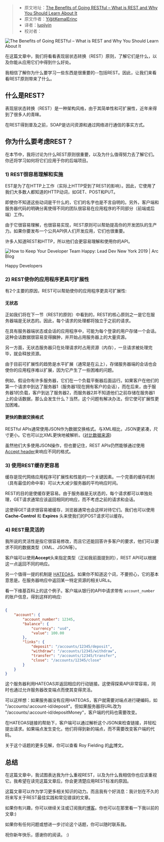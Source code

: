 > - 原文地址：[The Benefits of Going RESTful – What is REST and Why You Should Learn About It](https://www.freecodecamp.org/news/benefits-of-rest/)
> - 原文作者：[YiğitKemalErinç](https://www.freecodecamp.org/news/author/erinc/)
> - 译者：[luojiyin](https://github.com/luojiyin1987)
> - 校对者：

![The Benefits of Going RESTful – What is REST and Why You Should Learn About It](https://www.freecodecamp.org/news/content/images/size/w2000/2020/12/1_sPLooWMag11pjZnzYXIQCA.png)

在这篇文章中，我们将看看表现层状态转换（REST）原则，了解它们是什么，以及你能从应用它们中得到什么好处。

我相信了解你为什么要学习一些东西是很重要的--包括REST。因此，让我们来看看REST原则带来了什么。

## 什么是REST?

表现层状态转换（REST）是一种架构风格，由于其简单性和可扩展性，近年来得到了很多人的青睐。

在REST得到普及之前，SOAP是访问资源和通过网络进行通信的事实方式。

## 你为什么要考虑REST？

在本节中，我将讨论为什么REST原则很重要，以及为什么值得努力去了解它们。你还将学习如何将它们应用于你的后端项目。

### 1) REST很容易理解和实施

EST是为了在HTTP上工作（实际上HTTP受到了REST的影响）。因此，它使用了我们大多数人都知道的HTTP动词，如GET、POST和PUT。

即使你不知道这些动词是干什么的，它们的名字也是不言自明的。另外，客户端和服务器代码的明确分离使得不同的团队很容易在应用程序的不同部分（前端或后端）工作。

由于它很容易理解，也很容易实现，REST原则可以帮助提高你的开发团队的生产力。如果你要发布一个公共API供人们开发应用，它们也很重要。

许多人知道REST和HTTP，所以他们会更容易理解和使用你的API。

![How to Keep Your Developer Team Happy: Lead Dev New York 2019 | Arc Blog](https://ucarecdn.com/f9a4640d-ba7f-4f85-82eb-901a56362a9a/)

Happy Developers

### 2) REST使你的应用程序更具可扩展性

有2个主要的原因，REST可以帮助使你的应用程序更具可扩展性:

#### 无状态

正如我们将在下一节（REST的原则）中看到的，REST的核心原则之一是它在服务器端是无状态的。因此，每个请求的处理都将独立于之前的请求。

在具有服务器端状态或会话的应用程序中，可能为每个登录的用户存储一个会话。这种会话数据很容易变得臃肿，并开始占用服务器上的大量资源。

另一方面，无状态服务器只在处理请求时占用资源（内存），一旦请求被处理完毕，就会释放资源。

由于目前可扩展性的趋势是水平扩展（通常是在云上），存储服务器端的会话也会使你的应用程序难以扩展，因为它产生了一些困难的问题。

例如，假设你有许多服务器，它们在一个负载平衡器后面运行。如果客户在他们的第一个请求中到达了服务器1（服务器1现在拥有客户的会话），而在后来，由于服务器1的负载，客户到达了服务器2，而服务器2并不知道他们之前存储在服务器1上的会话数据，那么会发生什么？当然，这个问题有解决办法，但它使可扩展性更加困难。

#### 更快的数据交换格式

RESTful APIs通常使用JSON作为数据交换格式。与XML相比，JSON更紧凑，尺寸更小。它也可以比XML更快地被解析。([对比数据来源](http://ijcsn.org/IJCSN-2014/3-4/JSON-vs-XML-A-Comparative-Performance-Analysis-of-Data-Exchange-Formats.pdf))

虽然他们大多使用JSON操作，但也要记住，REST APIs仍然能够通过使用 [Accept header](https://developer.mozilla.org/en-US/docs/Web/HTTP/Headers/Accept)来响应不同的格式。

### 3) 使用REST缓存更容易

缓存是现代网络应用程序可扩展性和性能的一个关键因素。一个完善的缓存机制（具有最佳的命中率）可以大大减少服务器的平均响应时间。

REST的目的是使缓存更容易。由于服务器是无状态的，每个请求都可以单独处理，GET请求通常应该返回相同的响应，而不考虑之前的请求和会话。

这使得GET请求很容易被缓存，浏览器通常也会这样对待它们。我们也可以使用 **Cache-Control** 和 **Expires** 头来使我们的POST请求可以缓存。

### 4) REST是灵活的

我所说的灵活性是指它很容易修改，而且它还能回答许多客户的要求，他们可以要求不同的数据类型（XML、JSON等）。

客户端可以使用**Accept**头来指定类型（正如我前面提到的），REST API可以根据这一点返回不同的响应。

另一个值得一提的机制是 [HATEOAS](https://www.wikiwand.com/en/HATEOAS#:~:text=Hypermedia%20as%20the%20Engine%20of,provid%20information%20dynamically%20through%20hypermedia。)。如果你不知道这个词，不要担心，它的基本意思是。在服务器响应中返回某一特定资源的相关URLs。

看一下维基百科上的这个例子。客户端从银行的API中请求带有 `account_number` 的账户信息，得到这样的响应:

```json

{
    "account": {
        "account_number": 12345,
        "balance": {
            "currency": "usd",
            "value": 100.00
        },
        "links": {
            "deposit": "/accounts/12345/deposit",
            "withdraw": "/accounts/12345/withdraw",
            "transfer": "/accounts/12345/transfer",
            "close": "/accounts/12345/close"
        }
    }
}
```

这个服务器利用HATEOAS并返回相应的行动链接。这使得探索API非常容易，同时也通过允许服务器改变端点而使其变得灵活。

可以这样想：如果服务器没有应用HATEOAS，客户就需要对端点进行硬编码，如 "/accounts/:account-id/deposit"。但如果服务器将URL改为 "/accounts/:account-id/depositMoney"，客户端的代码也需要改变。

在HATEOAS链接的帮助下，客户端可以通过解析这个JSON来检查链接，并轻松提出请求。如果端点发生变化，他们将得到新的端点，而不需要改变客户端的代码。

关于这个话题的更多见解，你可以查看 Roy Fielding 的[此](https://roy.gbiv.com/untangled/2008/rest-apis-must-be-hypertext-driven)博文。

## 总结

在这篇文章中，我试图表达我为什么重视REST，以及为什么我相信你也应该重视它。我希望在读完这篇文章后，你会更清楚应用REST标准的原因。

这篇文章可以作为学习更多相关知识的动力。而且我有个好消息：我计划在不久的将来写关于REST最佳实践和常见错误的文章。

如果你有兴趣，你可以继续关注或订阅我的[博客](http://erinc.io/)。你也可以在那里看一下我以前的文章:)

如果你有任何问题或想进一步讨论这个话题，你可以随时联系我。

祝你新年快乐，感谢你的阅读。 :)
